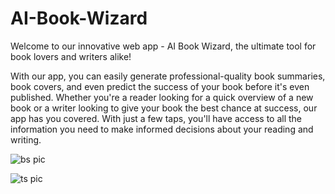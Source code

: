 # AI-Book-Wizard

Welcome to our innovative web app - AI Book Wizard, the ultimate tool for book lovers and writers alike!

With our app, you can easily generate professional-quality book summaries, book covers, and even predict the success of your book before it's even published. Whether you're a reader looking for a quick overview of a new book or a writer looking to give your book the best chance at success, our app has you covered. With just a few taps, you'll have access to all the information you need to make informed decisions about your reading and writing.

![bs pic](https://user-images.githubusercontent.com/25899745/209419383-ad9c0512-49f8-4910-ba00-630e0118841d.jpg)

![ts pic](https://user-images.githubusercontent.com/25899745/209419391-6847d122-e57b-4603-a068-67f08b342f75.jpg)
